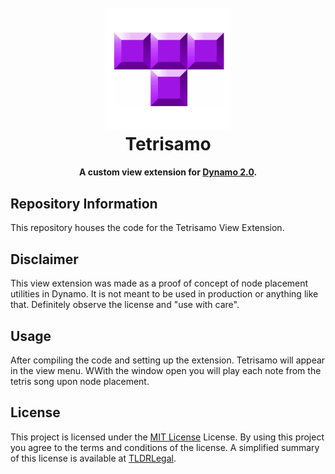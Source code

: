 <h1 align="center">
  <br>
  <img src="https://github.com/johnpierson/Tetrisamo/blob/master/resources/Tetrisamo.gif?raw=true" alt="DynaThanos" width="200">
  <br>
  Tetrisamo
  <br>

</h1>
<h4 align="center">A custom view extension for <a href="http://dynamobim.org/" target="_blank">Dynamo 2.0</a>.</h4>

## Repository Information
This repository houses the code for the Tetrisamo View Extension.

## Disclaimer
This view extension was made as a proof of concept of node placement utilities in Dynamo. It is not meant to be used in production or anything like that. Definitely observe the license and "use with care". 

## Usage
After compiling the code and setting up the extension. Tetrisamo will appear in the view menu. WWith the window open you will play each note from the tetris song upon node placement.

## License
This project is licensed under the [MIT License](https://github.com/johnpierson/DynaThanos/blob/master/LICENSE) License. By using this project you agree to the terms and conditions of the license. A simplified summary of this license is available at [TLDRLegal](https://tldrlegal.com/license/mit-license).
